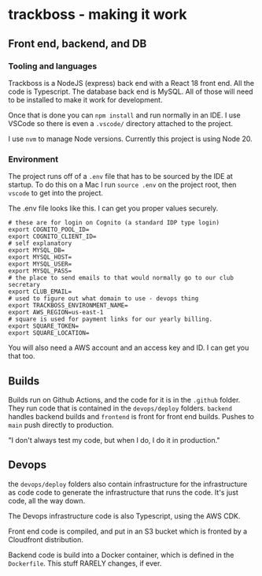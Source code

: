 # trackboss - making it work

## Front end, backend, and DB
### Tooling and languages
Trackboss is a NodeJS (express) back end with a React 18 front end. All the code is Typescript.  The database back end is MySQL.  All of those will need to be installed to make it work for development.

Once that is done you can `npm install` and run normally in an IDE.  I use VSCode so there is even a `.vscode/` directory attached to the project.

I use `nvm` to manage Node versions. Currently this project is using Node 20.

### Environment
The project runs off of a `.env` file that has to be sourced by the IDE at startup.  To do this on a Mac I run `source .env` on the project root, then `vscode` to get into the project.

The .env file looks like this.  I can get you proper values securely.
````
# these are for login on Cognito (a standard IDP type login)
export COGNITO_POOL_ID=
export COGNITO_CLIENT_ID=
# self explanatory
export MYSQL_DB=
export MYSQL_HOST=
export MYSQL_USER=
export MYSQL_PASS=
# the place to send emails to that would normally go to our club secretary
export CLUB_EMAIL=
# used to figure out what domain to use - devops thing
export TRACKBOSS_ENVIRONMENT_NAME= 
export AWS_REGION=us-east-1
# square is used for payment links for our yearly billing.
export SQUARE_TOKEN=
export SQUARE_LOCATION=
````
You will also need a AWS account and an access key and ID.  I can get you that too.

## Builds
Builds run on Github Actions, and the code for it is in the `.github` folder. They run code that is contained in the `devops/deploy` folders.  `backend` handles backend builds and `frontend` is front for front end builds.  Pushes to `main` push directly to production.  

"I don't always test my code, but when I do, I do it in production."

## Devops
the `devops/deploy` folders also contain infrastructure for the infrastructure as code code to generate the infrastructure that runs the code. It's just code, all the way down.

The Devops infrastructure code is also Typescript, using the AWS CDK.

Front end code is compiled, and put in an S3 bucket which is fronted by a Cloudfront distribution.

Backend code is build into a Docker container, which is defined in the `Dockerfile`. This stuff RARELY changes, if ever.